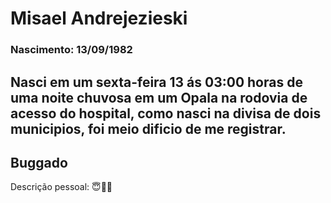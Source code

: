 # Misael Andrejezieski
### Nascimento: 13/09/1982
## Nasci em um sexta-feira 13 ás 03:00 horas de uma noite chuvosa em um Opala na rodovia de acesso do hospital, como nasci na divisa de dois municipios, foi meio dificio de me registrar.

## Buggado
Descrição pessoal:
😇🤪🤯
## 
